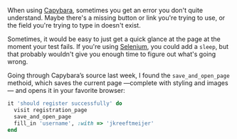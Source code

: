 When using [Capybara](https://github.com/jnicklas/capybara), sometimes you get an error you don't quite understand. 
Maybe there's a missing button or link you're trying to use, or the field you're trying to type in doesn't exist.

Sometimes, it would be easy to just get a quick glance at the page at the moment your test fails. 
If you're using [Selenium](), you could add a `sleep`, but that probably wouldn't give you enough time to figure out what's going wrong.

Going through Capybara’s source last week, I found the `save_and_open_page` methoid, which saves the current page —complete with styling and images—  and opens it in your favorite browser:

``` ruby
it 'should register successfully' do
  visit registration_page
  save_and_open_page
  fill_in 'username', :with => 'jkreeftmeijer'
end
```
